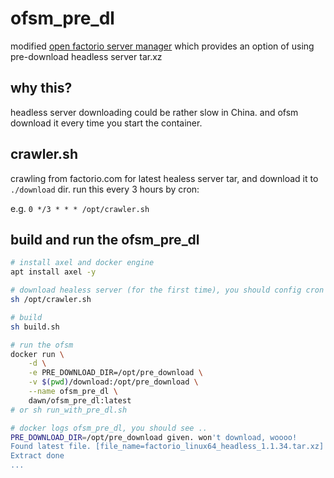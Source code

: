 # ofsm_pre_dl

modified [open factorio server manager](https://github.com/OpenFactorioServerManager/factorio-server-manager) which provides an option of using pre-download headless server tar.xz

## why this?

headless server downloading could be rather slow in China. and ofsm download it every time you start the container.

## crawler.sh

crawling from factorio.com for latest healess server tar, and download it to `./download` dir. run this every 3 hours by cron:

e.g. `0 */3 * * * /opt/crawler.sh`

## build and run the ofsm_pre_dl

```bash
# install axel and docker engine
apt install axel -y

# download healess server (for the first time), you should config cron later
sh /opt/crawler.sh

# build
sh build.sh

# run the ofsm
docker run \
    -d \
    -e PRE_DOWNLOAD_DIR=/opt/pre_download \
    -v $(pwd)/download:/opt/pre_download \
    --name ofsm_pre_dl \
    dawn/ofsm_pre_dl:latest
# or sh run_with_pre_dl.sh

# docker logs ofsm_pre_dl, you should see ..
PRE_DOWNLOAD_DIR=/opt/pre_download given. won't download, woooo!
Found latest file. [file_name=factorio_linux64_headless_1.1.34.tar.xz]
Extract done
...
```

